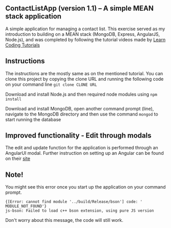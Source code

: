 ## ContactListApp (version 1.1) – A simple MEAN stack application
A simple application for managing a contact list. This exercise served as my introduction to building on a MEAN stack (MongoDB, Express, AngularJS, Node.js), and was completed by following the tutorial videos made by [Learn Coding Tutorials](https://www.youtube.com/playlist?list=PLX2HoWE32I8Nkzw2TqcifObuhgJZz8a0U)

## Instructions
The instructions are the mostly same as on the mentioned tutorial. You can clone this project by copying the clone URL and running the following code on your command line `git clone CLONE URL`

Download and install Node.js and then required node modules using `npm install`

Download and install MongoDB, open another command prompt (line), navigate to the MongoDB directory and then use the command `mongod` to start running the database

## Improved functionality - Edit through modals

The edit and update function for the application is performed through an AngularUI modal. Further instruction on setting up an Angular can be found on their [site](https://angular-ui.github.io/bootstrap/#/modal)

## Note!

You might see this error once you start up the application on your command prompt.
```
{[Error: cannot find module '../build/Release/bson'] code: ' MODULE_NOT_FOUND'}
js-bson: Failed to load c++ bson extension, using pure JS version
```

Don't worry about this message, the code will still work.

